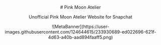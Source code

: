 <p align="center">
# Pink Moon Atelier
  </p>
<p align="center">  
Unofficial Pink Moon Atelier Website for Snapchat
 </p>
<p align="center">
![MetaBanner](https://user-images.githubusercontent.com/124644615/233930689-ed022696-621f-4d63-a40b-aad894faaff5.png)
</p>

